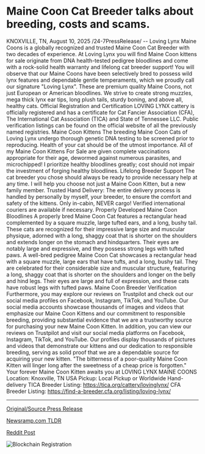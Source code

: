 # Maine Coon Cat Breeder talks about breeding, costs and scams.

KNOXVILLE, TN, August 10, 2025 /24-7PressRelease/ -- Loving Lynx Maine Coons is a globally recognized and trusted Maine Coon Cat Breeder with two decades of experience. At Loving Lynx you will find Maine Coon kittens for sale originate from DNA health-tested pedigree bloodlines and come with a rock-solid health warranty and lifelong cat breeder support! You will observe that our Maine Coons have been selectively bred to possess wild lynx features and dependable gentle temperaments, which we proudly call our signature "Loving Lynx". These are premium quality Maine Coons, not just European or American bloodlines. We strive to create strong muzzles, mega thick lynx ear tips, long plush tails, sturdy boning, and above all, healthy cats.   Official Registration and Certification  LOVING LYNX cattery is officially registered and has a certificate for Cat Fancier Association (CFA), The International Cat Association (TICA) and State of Tennessee LLC. Public verification listings can be found on the official website of all the previously named registries.  Maine Coon Kittens  The breeding Maine Coon Cats of Loving Lynx undergo thorough genetic DNA testing to be screened prior to reproducing. Health of your cat should be of the utmost importance. All of my Maine Coon Kittens For Sale are given complete vaccinations appropriate for their age, dewormed against numerous parasites, and microchipped! I prioritize healthy bloodlines greatly; cost should not impair the investment of forging healthy bloodlines.  Lifelong Breeder Support  The cat breeder you chose should always be ready to provide necessary help at any time. I will help you choose not just a Maine Coon Kitten, but a new family member.   Trusted Hand Delivery:  The entire delivery process is handled by personally by myself, your breeder, to ensure the comfort and safety of the kittens. Only in-cabin, NEVER cargo! Verified international couriers are available if necessary.  Properly Developed Maine Coon Bloodlines  A properly bred Maine Coon Cat features a rectangular head complemented by a square muzzle, large tufted ears, and a long, bushy tail. These cats are recognized for their impressive large size and muscular physique, adorned with a long, shaggy coat that is shorter on the shoulders and extends longer on the stomach and hindquarters. Their eyes are notably large and expressive, and they possess strong legs with tufted paws.  A well-bred pedigree Maine Coon Cat showcases a rectangular head with a square muzzle, large ears that have tufts, and a long, bushy tail. They are celebrated for their considerable size and muscular structure, featuring a long, shaggy coat that is shorter on the shoulders and longer on the belly and hind legs. Their eyes are large and full of expression, and these cats have robust legs with tufted paws.  Maine Coon Breeder Verification  Furthermore, you may explore our reviews on Trustpilot and check out our social media profiles on Facebook, Instagram, TikTok, and YouTube. Our social media accounts showcase thousands of images and videos that emphasize our Maine Coon Kittens and our commitment to responsible breeding, providing substantial evidence that we are a trustworthy source for purchasing your new Maine Coon Kitten.  In addition, you can view our reviews on Trustpilot and visit our social media platforms on Facebook, Instagram, TikTok, and YouTube. Our profiles display thousands of pictures and videos that demonstrate our kittens and our dedication to responsible breeding, serving as solid proof that we are a dependable source for acquiring your new kitten.  "The bitterness of a poor-quality Maine Coon Kitten will linger long after the sweetness of a cheap price is forgotten."   Your forever Maine Coon Kitten awaits you at LOVING LYNX MAINE COONS  Location: Knoxville, TN USA Pickup: Local Pickup or Worldwide Hand-delivery  TICA Breeder Listing: https://tica.org/cattery/lovinglynx/  CFA Breeder Listing: https://find-a-breeder.cfa.org/listing/loving-lynx/ 

---

[Original/Source Press Release](https://www.24-7pressrelease.com/press-release/525724/maine-coon-cat-breeder-talks-about-breeding-costs-and-scams)
                    

[Newsramp.com TLDR](https://newsramp.com/curated-news/loving-lynx-maine-coons-premier-breeder-of-health-tested-pedigree-kittens/7aa313beacbabdd581a53cfeff1b61c6) 

 



[Reddit Post](https://www.reddit.com/r/newsramp/comments/1mmc76w/loving_lynx_maine_coons_premier_breeder_of/) 



![Blockchain Registration](https://cdn.newsramp.app/24-7PressRelease/qrcode/258/10/mendYuPt.webp)